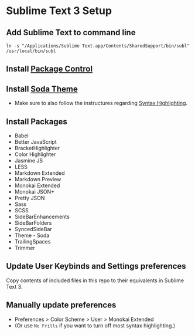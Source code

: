# Sublime Text 3 Setup



## Add Sublime Text to command line
`ln -s "/Applications/Sublime Text.app/Contents/SharedSupport/bin/subl" /usr/local/bin/subl`



## Install [Package Control](https://packagecontrol.io/installation)



## Install [Soda Theme](https://github.com/buymeasoda/soda-theme)
* Make sure to also follow the instructures regarding [Syntax Highlighting](https://github.com/buymeasoda/soda-theme#syntax-highlighting-colour-schemes).



## Install Packages

* Babel
* Better JavaScript
* BracketHighlighter
* Color Highlighter
* Jasmine JS
* LESS
* Markdown Extended
* Markdown Preview
* Monokai Extended
* Monokai JSON+
* Pretty JSON
* Sass
* SCSS
* SideBarEnhancements
* SideBarFolders
* SyncedSideBar
* Theme - Soda
* TrailingSpaces
* Trimmer



## Update User Keybinds and Settings preferences

Copy contents of included files in this repo to their equivalents in Sublime Text 3.

## Manually update preferences

* Preferences > Color Scheme > User > Monokai Extended
* (Or use `No Frills` if you want to turn off most syntax highlighting.)
